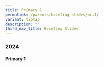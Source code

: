 ```yaml
---
title: Primary 1
permalink: /parents/briefing-slides/pri1/
variant: tiptap
description: ""
third_nav_title: Briefing Slides
---
```

<h3><strong>2024</strong></h3><h4><strong>Primary 1</strong></h4><p></p>